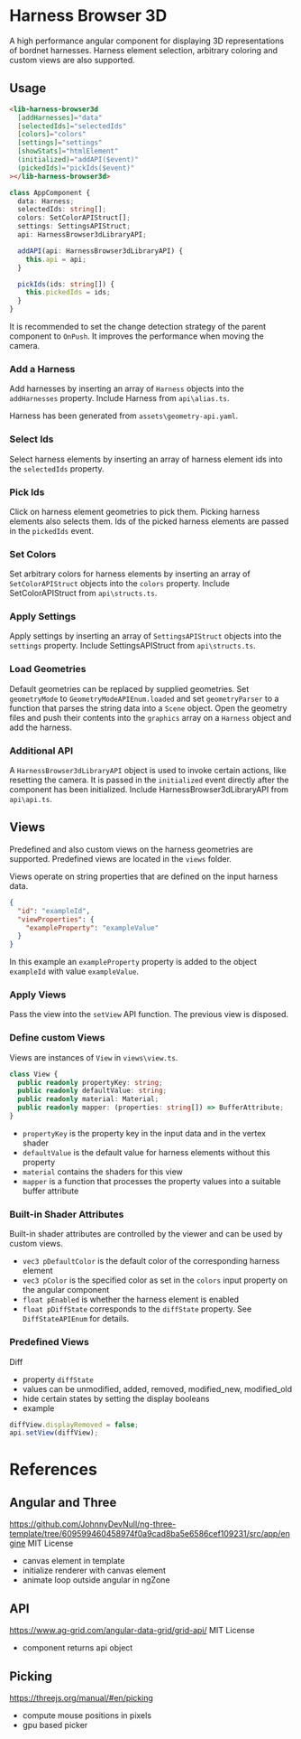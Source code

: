 # Harness Browser 3D

A high performance angular component for displaying 3D representations of bordnet harnesses. Harness element selection, arbitrary coloring and custom views are also supported.

## Usage

```html
<lib-harness-browser3d
  [addHarnesses]="data"
  [selectedIds]="selectedIds"
  [colors]="colors"
  [settings]="settings"
  [showStats]="htmlElement"
  (initialized)="addAPI($event)"
  (pickedIds)="pickIds($event)"
></lib-harness-browser3d>
```

```ts
class AppComponent {
  data: Harness;
  selectedIds: string[];
  colors: SetColorAPIStruct[];
  settings: SettingsAPIStruct;
  api: HarnessBrowser3dLibraryAPI;

  addAPI(api: HarnessBrowser3dLibraryAPI) {
    this.api = api;
  }

  pickIds(ids: string[]) {
    this.pickedIds = ids;
  }
}
```

It is recommended to set the change detection strategy of the parent component to `OnPush`. It improves the performance when moving the camera.

### Add a Harness

Add harnesses by inserting an array of `Harness` objects into the `addHarnesses` property. Include Harness from `api\alias.ts`.

Harness has been generated from `assets\geometry-api.yaml`.

### Select Ids

Select harness elements by inserting an array of harness element ids into the `selectedIds` property.

### Pick Ids

Click on harness element geometries to pick them. Picking harness elements also selects them. Ids of the picked harness elements are passed in the `pickedIds` event.

### Set Colors

Set arbitrary colors for harness elements by inserting an array of `SetColorAPIStruct` objects into the `colors` property. Include SetColorAPIStruct from `api\structs.ts`.

### Apply Settings

Apply settings by inserting an array of `SettingsAPIStruct` objects into the `settings` property. Include SettingsAPIStruct from `api\structs.ts`.

### Load Geometries

Default geometries can be replaced by supplied geometries. Set `geometryMode` to `GeometryModeAPIEnum.loaded` and set `geometryParser` to a function that parses the string data into a `Scene` object. Open the geometry files and push their contents into the `graphics` array on a `Harness` object and add the harness.

### Additional API

A `HarnessBrowser3dLibraryAPI` object is used to invoke certain actions, like resetting the camera. It is passed in the `initialized` event directly after the component has been initialized. Include HarnessBrowser3dLibraryAPI from `api\api.ts`.

## Views

Predefined and also custom views on the harness geometries are supported. Predefined views are located in the `views` folder.

Views operate on string properties that are defined on the input harness data.

```json
{
  "id": "exampleId",
  "viewProperties": {
    "exampleProperty": "exampleValue"
  }
}
```

In this example an `exampleProperty` property is added to the object `exampleId` with value `exampleValue`.

### Apply Views

Pass the view into the `setView` API function. The previous view is disposed.

### Define custom Views

Views are instances of `View` in `views\view.ts`.

```ts
class View {
  public readonly propertyKey: string;
  public readonly defaultValue: string;
  public readonly material: Material;
  public readonly mapper: (properties: string[]) => BufferAttribute;
}
```

- `propertyKey` is the property key in the input data and in the vertex shader
- `defaultValue` is the default value for harness elements without this property
- `material` contains the shaders for this view
- `mapper` is a function that processes the property values into a suitable buffer attribute

### Built-in Shader Attributes

Built-in shader attributes are controlled by the viewer and can be used by custom views.

- `vec3 pDefaultColor` is the default color of the corresponding harness element
- `vec3 pColor` is the specified color as set in the `colors` input property on the angular component
- `float pEnabled` is whether the harness element is enabled
- `float pDiffState` corresponds to the `diffState` property. See `DiffStateAPIEnum` for details.

### Predefined Views

Diff

- property `diffState`
- values can be unmodified, added, removed, modified_new, modified_old
- hide certain states by setting the display booleans
- example

```ts
diffView.displayRemoved = false;
api.setView(diffView);
```

# References

## Angular and Three

https://github.com/JohnnyDevNull/ng-three-template/tree/609599460458974f0a9cad8ba5e6586cef109231/src/app/engine
MIT License

- canvas element in template
- initialize renderer with canvas element
- animate loop outside angular in ngZone

## API

https://www.ag-grid.com/angular-data-grid/grid-api/
MIT License

- component returns api object

## Picking

https://threejs.org/manual/#en/picking

- compute mouse positions in pixels
- gpu based picker
